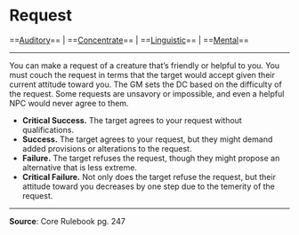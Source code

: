 # Request
==[Auditory](../Traits/Auditory.md)== | ==[Concentrate](../Traits/Concentrate.md)== | ==[Linguistic](../Traits/Linguistic.md)== | ==[Mental](../Traits/Mental.md)==

---
You can make a request of a creature that’s friendly or helpful to you. You must couch the request in terms that the target would accept given their current attitude toward you. The GM sets the DC based on the difficulty of the request. Some requests are unsavory or impossible, and even a helpful NPC would never agree to them.

- **Critical Success.** The target agrees to your request without qualifications.
- **Success.** The target agrees to your request, but they might demand added provisions or alterations to the request.
- **Failure.** The target refuses the request, though they might propose an alternative that is less extreme.
- **Critical Failure.** Not only does the target refuse the request, but their attitude toward you decreases by one step due to the temerity of the request.

---
**Source**: Core Rulebook pg. 247